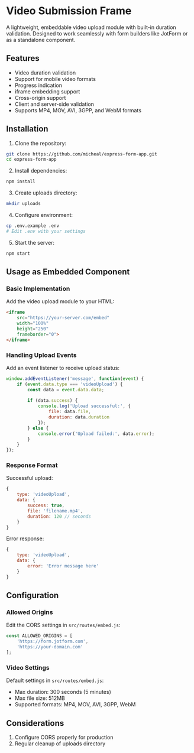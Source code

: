 # Video Submission Frame

A lightweight, embeddable video upload module with built-in duration validation. Designed to work seamlessly with form builders like JotForm or as a standalone component.

## Features

- Video duration validation
- Support for mobile video formats
- Progress indication
- iframe embedding support
- Cross-origin support
- Client and server-side validation
- Supports MP4, MOV, AVI, 3GPP, and WebM formats

## Installation

1. Clone the repository:
```bash
git clone https://github.com/micheal/express-form-app.git
cd express-form-app
```

2. Install dependencies:
```bash
npm install
```

3. Create uploads directory:
```bash
mkdir uploads
```

4. Configure environment:
```bash
cp .env.example .env
# Edit .env with your settings
```

5. Start the server:
```bash
npm start
```

## Usage as Embedded Component

### Basic Implementation

Add the video upload module to your HTML:

```html
<iframe 
    src="https://your-server.com/embed" 
    width="100%" 
    height="250" 
    frameborder="0">
</iframe>
```

### Handling Upload Events

Add an event listener to receive upload status:

```javascript
window.addEventListener('message', function(event) {
    if (event.data.type === 'videoUpload') {
        const data = event.data.data;
        
        if (data.success) {
            console.log('Upload successful:', {
                file: data.file,
                duration: data.duration
            });
        } else {
            console.error('Upload failed:', data.error);
        }
    }
});
```

### Response Format

Successful upload:
```javascript
{
    type: 'videoUpload',
    data: {
        success: true,
        file: 'filename.mp4',
        duration: 120 // seconds
    }
}
```

Error response:
```javascript
{
    type: 'videoUpload',
    data: {
        error: 'Error message here'
    }
}
```

## Configuration

### Allowed Origins

Edit the CORS settings in `src/routes/embed.js`:

```javascript
const ALLOWED_ORIGINS = [
    'https://form.jotform.com',
    'https://your-domain.com'
];
```

### Video Settings

Default settings in `src/routes/embed.js`:
- Max duration: 300 seconds (5 minutes)
- Max file size: 512MB
- Supported formats: MP4, MOV, AVI, 3GPP, WebM

##  Considerations

1. Configure CORS properly for production
2. Regular cleanup of uploads directory